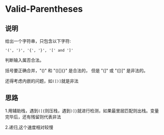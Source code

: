 # Valid-Parentheses

## 说明

给出一个字符串，只包含以下字符:

`'(', ')', '{', '}', '[' and ']'`

判断输入属否合法。

括号要正确合并，"()" 和 "()[]{}" 是合法的， 但是 "(]" 或 "([)]" 是非法的。

还得考虑内嵌的问题，如`([)]`就是非法

## 思路

1.用辅助栈，遇到`([{`则压栈，遇到`)]}`就进行检测，如果最里层匹配则出栈。变量完毕后，还有残留则代表非法

2.递归,这个速度相对较慢



